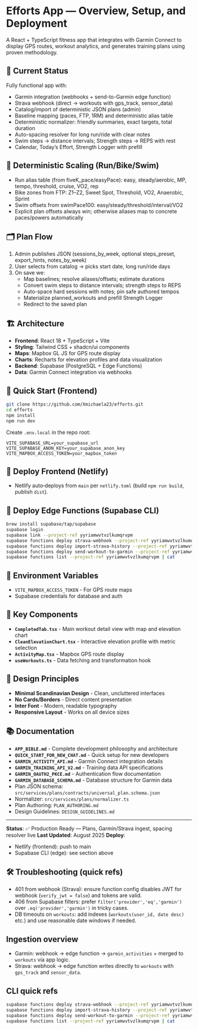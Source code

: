 # Efforts App — Overview, Setup, and Deployment

A React + TypeScript fitness app that integrates with Garmin Connect to display GPS routes, workout analytics, and generates training plans using proven methodology.

## 🚀 Current Status

Fully functional app with:
- Garmin integration (webhooks + send-to-Garmin edge function)
- Strava webhook (direct → workouts with gps_track, sensor_data)
- Catalog/import of deterministic JSON plans (admin)
- Baseline mapping (paces, FTP, 1RM) and deterministic alias table
- Deterministic normalizer: friendly summaries, exact targets, total duration
- Auto-spacing resolver for long run/ride with clear notes
- Swim steps → distance intervals; Strength steps → REPS with rest
- Calendar, Today’s Effort, Strength Logger with prefill

## 🔧 Deterministic Scaling (Run/Bike/Swim)

- Run alias table (from fiveK_pace/easyPace): easy, steady/aerobic, MP, tempo, threshold, cruise, VO2, rep
- Bike zones from FTP: Z1–Z2, Sweet Spot, Threshold, VO2, Anaerobic, Sprint
- Swim offsets from swimPace100: easy/steady/threshold/interval/VO2
- Explicit plan offsets always win; otherwise aliases map to concrete paces/powers automatically

## 🗂 Plan Flow

1. Admin publishes JSON (sessions_by_week, optional steps_preset, export_hints, notes_by_week)
2. User selects from catalog → picks start date, long run/ride days
3. On save we:
   - Map baselines; resolve aliases/offsets; estimate durations
   - Convert swim steps to distance intervals; strength steps to REPS
   - Auto-space hard sessions with notes; pin safe authored tempos
   - Materialize planned_workouts and prefill Strength Logger
   - Redirect to the saved plan

## 🏗️ Architecture

- **Frontend**: React 18 + TypeScript + Vite
- **Styling**: Tailwind CSS + shadcn/ui components
- **Maps**: Mapbox GL JS for GPS route display
- **Charts**: Recharts for elevation profiles and data visualization
- **Backend**: Supabase (PostgreSQL + Edge Functions)
- **Data**: Garmin Connect integration via webhooks

## 🚀 Quick Start (Frontend)

```bash
git clone https://github.com/Xmichaela23/efforts.git
cd efforts
npm install
npm run dev
```

Create `.env.local` in the repo root:
```
VITE_SUPABASE_URL=your_supabase_url
VITE_SUPABASE_ANON_KEY=your_supabase_anon_key
VITE_MAPBOX_ACCESS_TOKEN=your_mapbox_token
```

## 🚀 Deploy Frontend (Netlify)

- Netlify auto‑deploys from `main` per `netlify.toml` (build `npm run build`, publish `dist`).

## 🔧 Deploy Edge Functions (Supabase CLI)

```bash
brew install supabase/tap/supabase
supabase login
supabase link --project-ref yyriamwvtvzlkumqrvpm
supabase functions deploy strava-webhook --project-ref yyriamwvtvzlkumqrvpm
supabase functions deploy import-strava-history --project-ref yyriamwvtvzlkumqrvpm
supabase functions deploy send-workout-to-garmin --project-ref yyriamwvtvzlkumqrvpm
supabase functions list --project-ref yyriamwvtvzlkumqrvpm | cat
```

## 🔑 Environment Variables

- `VITE_MAPBOX_ACCESS_TOKEN` - For GPS route maps
- Supabase credentials for database and auth

## 📁 Key Components

- **`CompletedTab.tsx`** - Main workout detail view with map and elevation chart
- **`CleanElevationChart.tsx`** - Interactive elevation profile with metric selection
- **`ActivityMap.tsx`** - Mapbox GPS route display
- **`useWorkouts.ts`** - Data fetching and transformation hook

## 🎨 Design Principles

- **Minimal Scandinavian Design** - Clean, uncluttered interfaces
- **No Cards/Borders** - Direct content presentation
- **Inter Font** - Modern, readable typography
- **Responsive Layout** - Works on all device sizes

## 📚 Documentation

- **`APP_BIBLE.md`** - Complete development philosophy and architecture
- **`QUICK_START_FOR_NEW_CHAT.md`** - Quick setup for new developers
- **`GARMIN_ACTIVITY_API.md`** - Garmin Connect integration details
- **`GARMIN_TRAINING_API_V2.md`** - Training data API specifications
- **`GARMIN_OAUTH2_PKCE.md`** - Authentication flow documentation
- **`GARMIN_DATABASE_SCHEMA.md`** - Database structure for Garmin data
 - Plan JSON schema: `src/services/plans/contracts/universal_plan.schema.json`
 - Normalizer: `src/services/plans/normalizer.ts`
 - Plan Authoring: `PLAN_AUTHORING.md`
  - Design Guidelines: `DESIGN_GUIDELINES.md`

---

**Status**: ✅ Production Ready — Plans, Garmin/Strava ingest, spacing resolver live
**Last Updated**: August 2025
**Deploy**:
- Netlify (frontend): push to main
- Supabase CLI (edge): see section above

## 🛠️ Troubleshooting (quick refs)
- 401 from webhook (Strava): ensure function config disables JWT for webhook (`verify_jwt = false`) and tokens are valid.
- 406 from Supabase filters: prefer `filter('provider','eq','garmin')` over `.eq('provider','garmin')` in tricky cases.
- DB timeouts on `workouts`: add indexes (`workouts(user_id, date desc)` etc.) and use reasonable date windows if needed.

## Ingestion overview
- Garmin: webhook → edge function → `garmin_activities` + merged to `workouts` via app logic.
- Strava: webhook → edge function writes directly to `workouts` with `gps_track` and `sensor_data`.

## CLI quick refs
```bash
supabase functions deploy strava-webhook --project-ref yyriamwvtvzlkumqrvpm
supabase functions deploy import-strava-history --project-ref yyriamwvtvzlkumqrvpm
supabase functions deploy send-workout-to-garmin --project-ref yyriamwvtvzlkumqrvpm
supabase functions list --project-ref yyriamwvtvzlkumqrvpm | cat
```